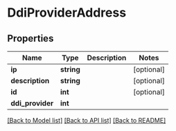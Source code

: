 # DdiProviderAddress

## Properties
Name | Type | Description | Notes
------------ | ------------- | ------------- | -------------
**ip** | **string** |  | [optional] 
**description** | **string** |  | [optional] 
**id** | **int** |  | [optional] 
**ddi_provider** | **int** |  | 

[[Back to Model list]](../README.md#documentation-for-models) [[Back to API list]](../README.md#documentation-for-api-endpoints) [[Back to README]](../README.md)


